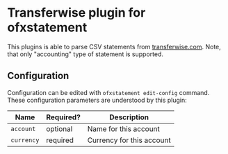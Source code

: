 # Transferwise plugin for ofxstatement

This plugins is able to parse CSV statements from
[transferwise.com](https://transferwise.com/). Note, that only "accounting"
type of statement is supported.

## Configuration

Configuration can be edited with `ofxstatement edit-config` command. These
configuration parameters are understood by this plugin:


| Name       | Required? | Description               |
|------------|-----------|---------------------------|
| `account`  | optional  | Name for this account     |
| `currency` | required  | Currency for this account |
